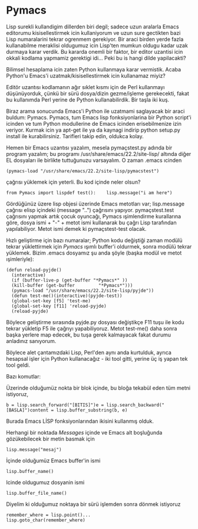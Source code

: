# Pymacs

Lisp surekli kullandigim dillerden biri degil; sadece uzun aralarla
Emacs editorumu kisisellestirmek icin kullaniyorum ve uzun sure
gectikten bazi Lisp numaralarini tekrar ogrenmem gerekiyor. Bir araci
birden yerde fazla kullanabilme meraklisi oldugumuz icin Lisp'ten
mumkun oldugu kadar uzak durmaya karar verdik. Bu kararda onemli bir
faktor, bir editor uzantisi icin okkali kodlama yapmamiz gerektigi
idi... Peki bu is hangi dilde yapilacakti?

Bilimsel hesaplama icin zaten Python kullanmaya karar vermistik. Acaba
Python'u Emacs'i uzatmak/kisisellestirmek icin kullanamaz miyiz?

Editör uzantısı kodlamanın ağır sıklet kısmı için de Perl kullanmayı
düşünüyorduk, çünkü bir sürü dosya/dizin gezme/işleme gerekecekti,
fakat bu kullanımda Perl yerine de Python kullanabilirdik. Bir taşla
iki kuş.

Biraz arama sonucunda Emacs'i Python ile uzatmami saglayacak bir araci
buldum: Pymacs. Pymacs, tum Emacs lisp fonksiyonlarina bir Python
script'i icinden ve tum Python modullerine de Emacs icinden
erisebilmenize izin veriyor. Kurmak icin ya apt-get ile ya da kaynagi
indirip python setup.py install ile kurabilirsiniz. Tarifleri takip
edin, oldukca kolay.

Hemen bir Emacs uzantısı yazalım, mesela pymaçstest.py adında bir
program yazalım; bu programı /usr/share/emacs/22.2/site-lisp/ altında
diğer EL dosyaları ile birlikte tuttuğunuzu varsayalım. O zaman .emacs
ıcinden

```
(pymacs-load "/usr/share/emacs/22.2/site-lisp/pymacstest")
```

çağrısı yüklemek için yeterli. Bu kod içinde neler olsun?

```
from Pymacs import lispdef test():    lisp.message("i am here")
```

Gördüğünüz üzere lisp objesi üzerinde Emacs metotları var;
lisp.message çağrısı elisp içindeki (message "..") çağrısını
yapıyor. pymaçstest.test çağrısını yapmak artık çocuk oyuncağı, Pymacs
ışimlendirme kurallarına göre, dosya ismi + "-" + metot ismi
kullanarak bu çağrı Lisp tarafından yapılabiliyor. Metot ismi demek ki
pymaçstest-test olacak.

Hızlı geliştirme için bazı numaralar; Python kodu değiştiği zaman
modülü tekrar yüklettirmek için *Pymacs* ışımlı buffer'i oldurmek,
sonra modülü tekrar yüklemek. Bizim .emacs dosyamız şu anda şöyle
(başka modül ve metot ışimleriyle):

```
(defun reload-pyjde()
  (interactive)
  (if (buffer-live-p (get-buffer "*Pymacs*" ))
  (kill-buffer (get-buffer         "*Pymacs*")))
  (pymacs-load "/usr/share/emacs/22.2/site-lisp/pyjde"))
  (defun test-me()(interactive)(pyjde-test))
  (global-set-key [f5] 'test-me)
  (global-set-key [f11] 'reload-pyjde)
  (reload-pyjde) 
```

Böylece geliştirme sırasında pyjde.py dosyası değiştikçe F11 tuşu ile
kodu tekrar yükletip F5 ile çağrıyı yapabiliyoruz. Metot test-me()
daha sonra başka yerlere map edecek, bu tuşa gerek kalmayacak fakat
durumu anladınız sanıyorum.

Böylece alet çantamızdaki Lisp, Perl'den aynı anda kurtulduk, ayrıca
hesapsal işler için Python kullanacağız - iki tool gitti, yerine üç iş
yapan tek tool geldi.

Bazı komutlar:

Üzerinde olduğumüz nokta bir blok içinde, bu bloğa tekabül eden tüm
metni istiyoruz,

```
b = lisp.search_forward("[BITIS]")e = lisp.search_backward("[BASLA]")content = lisp.buffer_substring(b, e)
```

Burada Emacs LİSP fonksiyonlarından ikisini kullanmış olduk.

Herhangi bir noktada *Messages* içinde ve Emacs alt boşluğunda
gözükebilecek bir metin basmak için

```
lisp.message("mesaj")
```

İçinde olduğumüz Emacs buffer'in ismi

```
lisp.buffer_name()
```

Icinde oldugumuz dosyanin ismi

```
lisp.buffer_file_name()
```

Diyelim ki olduğumuz noktaya bir sürü işlemden sonra dönmek istiyoruz

```
remember_where = lisp.point()...
lisp.goto_char(remember_where)
```




